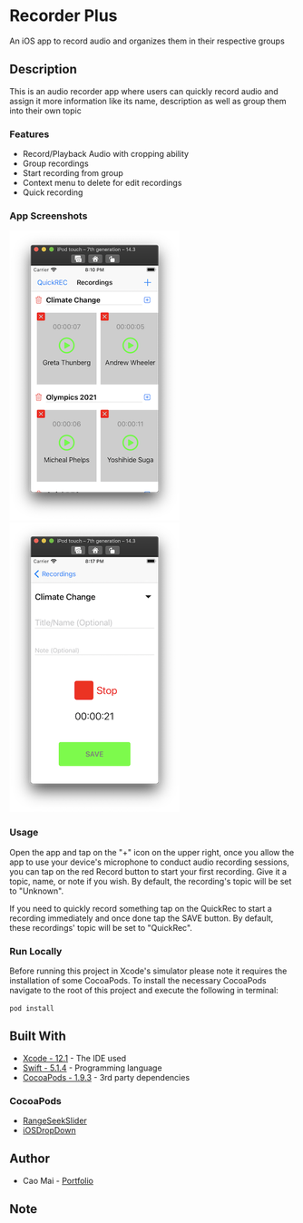 # Recorder Plus
An iOS app to record audio and organizes them in their respective groups

## Description
This is an audio recorder app where users can quickly record audio and assign it more information like its name, description as well as group them into their own topic

### Features
* Record/Playback Audio with cropping ability
* Group recordings
* Start recording from group
* Context menu to delete for edit recordings
* Quick recording

### App Screenshots
![](Screenshots/image1.png) ![](Screenshots/image2.png)


### Usage
Open the app and tap on the "+" icon on the upper right, once you allow the app to use your device's microphone to conduct audio recording sessions, you can tap on the red Record button to start your first recording. Give it a topic, name, or note if you wish. By default, the recording's topic will be set to "Unknown".

If you need to quickly record something tap on the QuickRec to start a recording immediately and once done tap the SAVE button. By default, these recordings' topic will be set to "QuickRec".

### Run Locally
Before running this project in Xcode's simulator please note it requires the installation of some CocoaPods. To install the necessary CocoaPods navigate to the root of this project and execute the following in terminal:

`pod install`

## Built With
* [Xcode - 12.1](https://developer.apple.com/xcode/) - The IDE used
* [Swift - 5.1.4](https://developer.apple.com/swift/) - Programming language
* [CocoaPods - 1.9.3](https://cocoapods.org/) - 3rd party dependencies

### CocoaPods
* [RangeSeekSlider](https://github.com/WorldDownTown/RangeSeekSlider)
* [iOSDropDown](https://cocoapods.org/pods/iOSDropDown)

## Author
* Cao Mai - [Portfolio](https://www.makeschool.com/portfolio/Cao-Mai)

## Note

